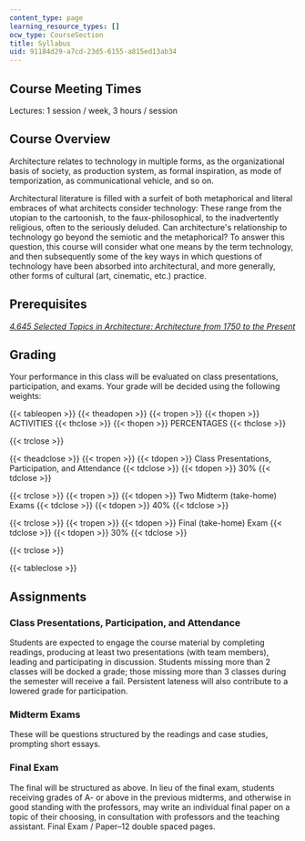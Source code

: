 ```yaml
---
content_type: page
learning_resource_types: []
ocw_type: CourseSection
title: Syllabus
uid: 91184d29-a7cd-23d5-6155-a815ed13ab34
---
```


Course Meeting Times
--------------------

Lectures: 1 session / week, 3 hours / session

Course Overview
---------------

Architecture relates to technology in multiple forms, as the organizational basis of society, as production system, as formal inspiration, as mode of temporization, as communicational vehicle, and so on.

Architectural literature is filled with a surfeit of both metaphorical and literal embraces of what architects consider technology: These range from the utopian to the cartoonish, to the faux-philosophical, to the inadvertently religious, often to the seriously deluded. Can architecture's relationship to technology go beyond the semiotic and the metaphorical? To answer this question, this course will consider what one means by the term technology, and then subsequently some of the key ways in which questions of technology have been absorbed into architectural, and more generally, other forms of cultural (art, cinematic, etc.) practice.

Prerequisites
-------------

[_4.645 Selected Topics in Architecture: Architecture from 1750 to the Present_](/courses/4-645-selected-topics-in-architecture-architecture-from-1750-to-the-present-fall-2004)

Grading
-------

Your performance in this class will be evaluated on class presentations, participation, and exams. Your grade will be decided using the following weights:

{{< tableopen >}}
{{< theadopen >}}
{{< tropen >}}
{{< thopen >}}
ACTIVITIES
{{< thclose >}}
{{< thopen >}}
PERCENTAGES
{{< thclose >}}

{{< trclose >}}

{{< theadclose >}}
{{< tropen >}}
{{< tdopen >}}
Class Presentations, Participation, and Attendance
{{< tdclose >}}
{{< tdopen >}}
30%
{{< tdclose >}}

{{< trclose >}}
{{< tropen >}}
{{< tdopen >}}
Two Midterm (take-home) Exams
{{< tdclose >}}
{{< tdopen >}}
40%
{{< tdclose >}}

{{< trclose >}}
{{< tropen >}}
{{< tdopen >}}
Final (take-home) Exam
{{< tdclose >}}
{{< tdopen >}}
30%
{{< tdclose >}}

{{< trclose >}}

{{< tableclose >}}

Assignments
-----------

### Class Presentations, Participation, and Attendance

Students are expected to engage the course material by completing readings, producing at least two presentations (with team members), leading and participating in discussion. Students missing more than 2 classes will be docked a grade; those missing more than 3 classes during the semester will receive a fail. Persistent lateness will also contribute to a lowered grade for participation.

### Midterm Exams

These will be questions structured by the readings and case studies, prompting short essays.

### Final Exam

The final will be structured as above. In lieu of the final exam, students receiving grades of A- or above in the previous midterms, and otherwise in good standing with the professors, may write an individual final paper on a topic of their choosing, in consultation with professors and the teaching assistant. Final Exam / Paper–12 double spaced pages.